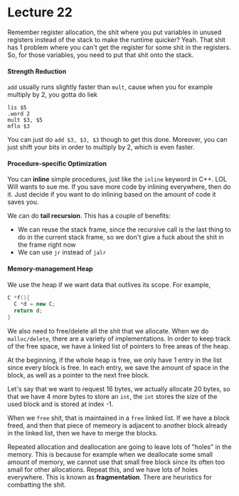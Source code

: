 #  Lecture 22

Remember register allocation, the shit where you put variables in unused registers instead of the stack to make the runtime quicker? Yeah. That shit has 1 problem where you can't get the register for some shit in the registers. So, for those variables, you need to put that shit onto the stack.

#### Strength Reduction

`add` usually runs slightly faster than `mult`, cause when you for example multiply by 2, you gotta do liek

```assembly
lis $5
.word 2
mult $3, $5
mflo $3
```

You can just do `add $3, $3, $3` though to get this done. Moreover, you can just shift your bits in order to multiply by 2, which is even faster.

#### Procedure-specific Optimization

You can **inline** simple procedures, just like the `inline` keyword in C++. LOL Will wants to sue me. If you save more code by inlining everywhere, then do it. Just decide if you want to do inlining based on the amount of code it saves you.

We can do **tail recursion**. This has a couple of benefits:

* We can reuse the stack frame, since the recursive call is the last thing to do in the current stack frame, so we don't give a fuck about the shit in the frame right now
* We can use `jr` instead of `jalr`

#### Memory-management Heap

We use the heap if we want data that outlives its scope. For example,

```cpp
C *f(){
  C *d = new C;
  return d;
}
```

We also need to free/delete all the shit that we allocate. When we do `malloc/delete`, there are a variety of implementations. In order to keep track of the free space, we have a linked list of pointers to free areas of the heap.

At the beginning, if the whole heap is free, we only have 1 entry in the list since every block is free. In each entry, we save the amount of space in the block, as well as a pointer to the next free block.

Let's say that we want to request 16 bytes, we actually allocate 20 bytes, so that we have 4 more bytes to store an `int`, the `int` stores the size of the used block and is stored at index -1. 

When we `free` shit, that is maintained in a `free` linked list. If we have a block freed, and then that piece of memeory is adjacent to another block already in the linked list, then we have to merge the blocks.

Repeated allocation and deallocation are going to leave lots of "holes" in the memory. This is because for example when we deallocate some small amount of memory, we cannot use that small free block since its often too small for other allocations. Repeat this, and we have lots of holes everywhere. This is known as **fragmentation**. There are heuristics for combatting the shit.